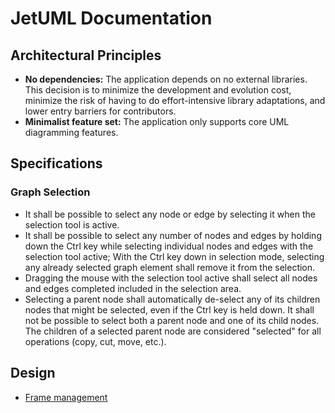 # JetUML Documentation

## Architectural Principles

* **No dependencies:** The application depends on no external libraries. This decision is to minimize the development and evolution cost, minimize the risk of having to do effort-intensive library adaptations, and lower entry barriers for contributors.
* **Minimalist feature set:** The application only supports core UML diagramming features. 

## Specifications
### Graph Selection
 * It shall be possible to select any node or edge by selecting it when the selection tool is active.
 * It shall be possible to select any number of nodes and edges by holding down the Ctrl key while selecting individual nodes and edges with the selection tool active; With the Ctrl key down in selection mode, selecting any already selected graph element shall remove it from the selection.
 * Dragging the mouse with the selection tool active shall select all nodes and edges completed included in the selection area.
 * Selecting a parent node shall automatically de-select any of its children nodes that might be selected, even if the Ctrl key is held down. It shall not be possible to select both a parent node and one of its child nodes. The children of a selected parent node are considered "selected" for all operations (copy, cut, move, etc.).
 
## Design
 * [Frame management](design/frameManagement.md)